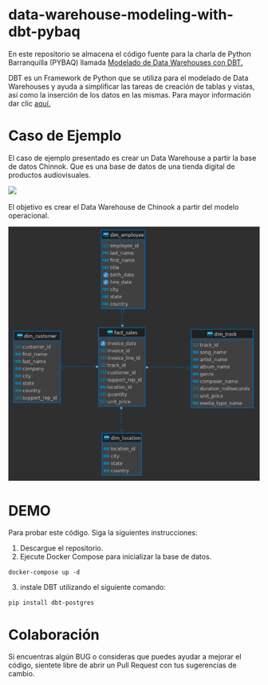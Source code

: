 # data-warehouse-modeling-with-dbt-pybaq

En este repositorio se almacena el código fuente para la charla de Python Barranquilla (PYBAQ) llamada
[Modelado de Data Warehouses con DBT.](https://www.youtube.com/watch?v=CPxE3aC9xdQ)

DBT es un Framework de Python que se utiliza para el modelado de Data Warehouses y ayuda a simplificar las tareas de creación de tablas y vistas, así como la inserción de los datos en las mismas. Para mayor información dar clic [aquí.](https://docs.getdbt.com/docs/introduction)

# Caso de Ejemplo

El caso de ejemplo presentado es crear un Data Warehouse a partir la base de datos Chinnok. Que es una base de datos de una tienda digital de productos audiovisuales.

![](https://www.sqlitetutorial.net/wp-content/uploads/2015/11/sqlite-sample-database-color.jpg)

El objetivo es crear el Data Warehouse de Chinook a partir del modelo operacional.

![](chinook_dw.png)

# DEMO

Para probar este código. Siga la siguientes instrucciones:

1. Descargue el repositorio.
2. Ejecute Docker Compose para inicializar la base de datos.
```shell
docker-compose up -d
```

3. instale DBT utilizando el siguiente comando:
```shell
pip install dbt-postgres
```

# Colaboración
Si encuentras algún BUG o consideras que puedes ayudar a mejorar el código, sientete libre de abrir un Pull Request con tus sugerencias de cambio.


